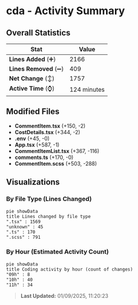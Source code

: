 # cda - Activity Summary 

## Overall Statistics

| Stat                   | Value                                                             |
| ---------------------- | ----------------------------------------------------------------- |
| **Lines Added** (➕)   | 2166                                          |
| **Lines Removed** (➖) | 409                                        |
| **Net Change** (↕)    | 1757                |
| **Active Time** (⌚)   | 124 minutes |


## Modified Files
- **CommentItem.tsx** (+150, -2)
- **CostDetails.tsx** (+344, -2)
- **.env** (+45, -0)
- **App.tsx** (+587, -1)
- **CommentItemList.tsx** (+367, -116)
- **comments.ts** (+170, -0)
- **CommentItem.scss** (+503, -288)

## Visualizations

### By File Type (Lines Changed)

```mermaid
pie showData
title Lines changed by file type
".tsx" : 1569
"unknown" : 45
".ts" : 170
".scss" : 791
```

### By Hour (Estimated Activity Count)

```mermaid
pie showData
title Coding activity by hour (count of changes)
"09h" : 8
"10h" : 40
"11h" : 34
```


> **Last Updated:** 01/09/2025, 11:20:23